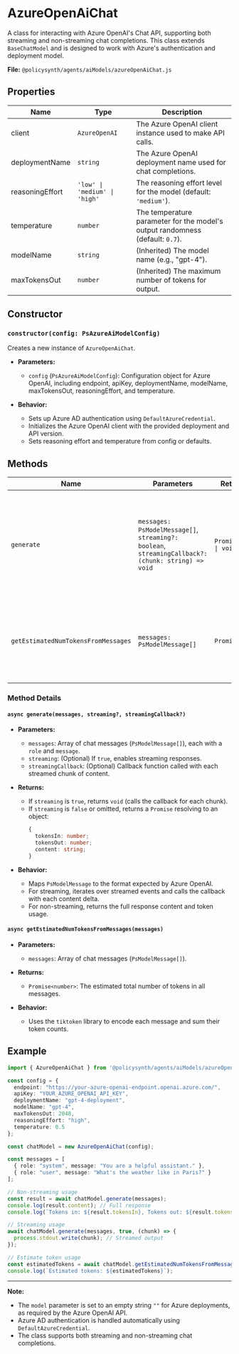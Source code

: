 # AzureOpenAiChat

A class for interacting with Azure OpenAI's Chat API, supporting both streaming and non-streaming chat completions. This class extends `BaseChatModel` and is designed to work with Azure's authentication and deployment model.

**File:** `@policysynth/agents/aiModels/azureOpenAiChat.js`

## Properties

| Name            | Type                        | Description                                                                                 |
|-----------------|----------------------------|---------------------------------------------------------------------------------------------|
| client          | `AzureOpenAI`              | The Azure OpenAI client instance used to make API calls.                                    |
| deploymentName  | `string`                   | The Azure OpenAI deployment name used for chat completions.                                 |
| reasoningEffort | `'low' \| 'medium' \| 'high'` | The reasoning effort level for the model (default: `'medium'`).                             |
| temperature     | `number`                   | The temperature parameter for the model's output randomness (default: `0.7`).               |
| modelName       | `string`                   | (Inherited) The model name (e.g., "gpt-4").                                                 |
| maxTokensOut    | `number`                   | (Inherited) The maximum number of tokens for output.                                        |

## Constructor

### `constructor(config: PsAzureAiModelConfig)`

Creates a new instance of `AzureOpenAiChat`.

- **Parameters:**
  - `config` (`PsAzureAiModelConfig`): Configuration object for Azure OpenAI, including endpoint, apiKey, deploymentName, modelName, maxTokensOut, reasoningEffort, and temperature.

- **Behavior:**
  - Sets up Azure AD authentication using `DefaultAzureCredential`.
  - Initializes the Azure OpenAI client with the provided deployment and API version.
  - Sets reasoning effort and temperature from config or defaults.

## Methods

| Name                                 | Parameters                                                                                                                                         | Return Type                | Description                                                                                                 |
|--------------------------------------|----------------------------------------------------------------------------------------------------------------------------------------------------|----------------------------|-------------------------------------------------------------------------------------------------------------|
| `generate`                           | `messages: PsModelMessage[]`, `streaming?: boolean`, `streamingCallback?: (chunk: string) => void`                                                 | `Promise<object \| void>`  | Generates a chat completion. Supports both streaming and non-streaming. Returns tokens in/out and content.  |
| `getEstimatedNumTokensFromMessages`  | `messages: PsModelMessage[]`                                                                                                                       | `Promise<number>`          | Estimates the number of tokens in the provided messages using the model's tokenizer.                        |

### Method Details

#### `async generate(messages, streaming?, streamingCallback?)`

- **Parameters:**
  - `messages`: Array of chat messages (`PsModelMessage[]`), each with a `role` and `message`.
  - `streaming`: (Optional) If `true`, enables streaming responses.
  - `streamingCallback`: (Optional) Callback function called with each streamed chunk of content.

- **Returns:**
  - If `streaming` is `true`, returns `void` (calls the callback for each chunk).
  - If `streaming` is `false` or omitted, returns a `Promise` resolving to an object:
    ```typescript
    {
      tokensIn: number;
      tokensOut: number;
      content: string;
    }
    ```

- **Behavior:**
  - Maps `PsModelMessage` to the format expected by Azure OpenAI.
  - For streaming, iterates over streamed events and calls the callback with each content delta.
  - For non-streaming, returns the full response content and token usage.

#### `async getEstimatedNumTokensFromMessages(messages)`

- **Parameters:**
  - `messages`: Array of chat messages (`PsModelMessage[]`).

- **Returns:**
  - `Promise<number>`: The estimated total number of tokens in all messages.

- **Behavior:**
  - Uses the `tiktoken` library to encode each message and sum their token counts.

## Example

```typescript
import { AzureOpenAiChat } from '@policysynth/agents/aiModels/azureOpenAiChat.js';

const config = {
  endpoint: "https://your-azure-openai-endpoint.openai.azure.com/",
  apiKey: "YOUR_AZURE_OPENAI_API_KEY",
  deploymentName: "gpt-4-deployment",
  modelName: "gpt-4",
  maxTokensOut: 2048,
  reasoningEffort: "high",
  temperature: 0.5
};

const chatModel = new AzureOpenAiChat(config);

const messages = [
  { role: "system", message: "You are a helpful assistant." },
  { role: "user", message: "What's the weather like in Paris?" }
];

// Non-streaming usage
const result = await chatModel.generate(messages);
console.log(result.content); // Full response
console.log(`Tokens in: ${result.tokensIn}, Tokens out: ${result.tokensOut}`);

// Streaming usage
await chatModel.generate(messages, true, (chunk) => {
  process.stdout.write(chunk); // Streamed output
});

// Estimate token usage
const estimatedTokens = await chatModel.getEstimatedNumTokensFromMessages(messages);
console.log(`Estimated tokens: ${estimatedTokens}`);
```

---

**Note:**  
- The `model` parameter is set to an empty string `""` for Azure deployments, as required by the Azure OpenAI API.
- Azure AD authentication is handled automatically using `DefaultAzureCredential`.
- The class supports both streaming and non-streaming chat completions.
